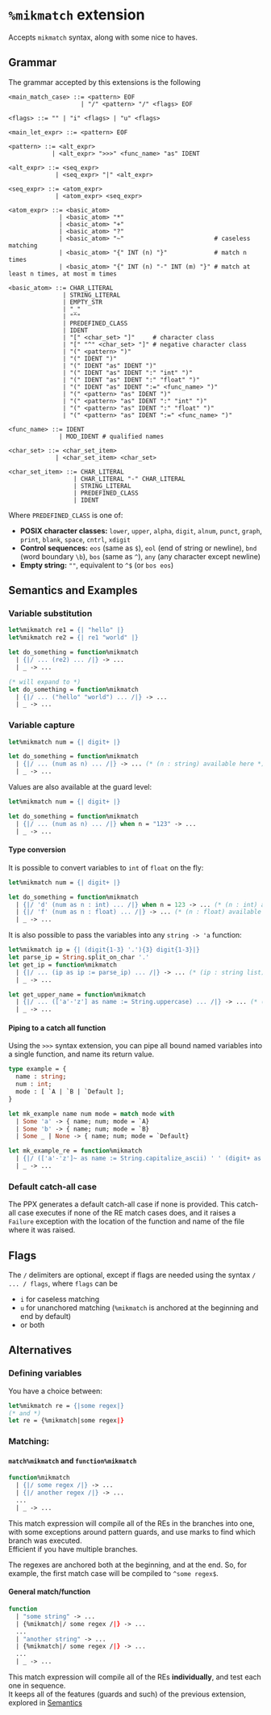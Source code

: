 
# `%mikmatch` extension

Accepts `mikmatch` syntax, along with some nice to haves.

## Grammar
The grammar accepted by this extensions is the following

```bnf
<main_match_case> ::= <pattern> EOF
                    | "/" <pattern> "/" <flags> EOF

<flags> ::= "" | "i" <flags> | "u" <flags>

<main_let_expr> ::= <pattern> EOF

<pattern> ::= <alt_expr>
            | <alt_expr> ">>>" <func_name> "as" IDENT

<alt_expr> ::= <seq_expr>
             | <seq_expr> "|" <alt_expr>

<seq_expr> ::= <atom_expr>
             | <atom_expr> <seq_expr>

<atom_expr> ::= <basic_atom>
              | <basic_atom> "*"
              | <basic_atom> "+"
              | <basic_atom> "?"
              | <basic_atom> "~"                         # caseless matching
              | <basic_atom> "{" INT (n) "}"             # match n times
              | <basic_atom> "{" INT (n) "-" INT (m) "}" # match at least n times, at most m times

<basic_atom> ::= CHAR_LITERAL
               | STRING_LITERAL
               | EMPTY_STR
               | "_"
               | "^"
               | PREDEFINED_CLASS
               | IDENT
               | "[" <char_set> "]"     # character class
               | "[" "^" <char_set> "]" # negative character class
               | "(" <pattern> ")"
               | "(" IDENT ")"
               | "(" IDENT "as" IDENT ")"
               | "(" IDENT "as" IDENT ":" "int" ")"
               | "(" IDENT "as" IDENT ":" "float" ")"
               | "(" IDENT "as" IDENT ":=" <func_name> ")"
               | "(" <pattern> "as" IDENT ")"
               | "(" <pattern> "as" IDENT ":" "int" ")"
               | "(" <pattern> "as" IDENT ":" "float" ")"
               | "(" <pattern> "as" IDENT ":=" <func_name> ")"

<func_name> ::= IDENT
              | MOD_IDENT # qualified names

<char_set> ::= <char_set_item>
             | <char_set_item> <char_set>

<char_set_item> ::= CHAR_LITERAL
                  | CHAR_LITERAL "-" CHAR_LITERAL
                  | STRING_LITERAL
                  | PREDEFINED_CLASS
                  | IDENT
```

Where `PREDEFINED_CLASS` is one of:
  - **POSIX character classes:** `lower`, `upper`, `alpha`, `digit`, `alnum`, `punct`, `graph`, `print`, `blank`, `space`, `cntrl`, `xdigit`
  - **Control sequences:** `eos` (same as `$`), `eol` (end of string or newline), `bnd` (word boundary `\b`), `bos` (same as `^`), `any` (any character except newline)
  - **Empty string:** `""`, equivalent to `^$` (or `bos eos`)

## Semantics and Examples
### Variable substitution
```ocaml
let%mikmatch re1 = {| "hello" |}
let%mikmatch re2 = {| re1 "world" |}

let do_something = function%mikmatch
  | {|/ ... (re2) ... /|} -> ...
  | _ -> ...

(* will expand to *)
let do_something = function%mikmatch
  | {|/ ... ("hello" "world") ... /|} -> ...
  | _ -> ...
```

### Variable capture
```ocaml
let%mikmatch num = {| digit+ |}

let do_something = function%mikmatch
  | {|/ ... (num as n) ... /|} -> ... (* (n : string) available here *)
  | _ -> ...
```

Values are also available at the guard level:

```ocaml
let%mikmatch num = {| digit+ |}

let do_something = function%mikmatch
  | {|/ ... (num as n) ... /|} when n = "123" -> ...
  | _ -> ...
```

#### Type conversion
It is possible to convert variables to `int` of `float` on the fly:

```ocaml
let%mikmatch num = {| digit+ |}

let do_something = function%mikmatch
  | {|/ 'd' (num as n : int) ... /|} when n = 123 -> ... (* (n : int) available here *)
  | {|/ 'f' (num as n : float) ... /|} -> ... (* (n : float) available here *)
  | _ -> ...
```

It is also possible to pass the variables into any `string -> 'a` function:
```ocaml
let%mikmatch ip = {| (digit{1-3} '.'){3} digit{1-3}|}
let parse_ip = String.split_on_char '.'
let get_ip = function%mikmatch
  | {|/ ... (ip as ip := parse_ip) ... /|} -> ... (* (ip : string list) available here *)
  | _ -> ...

let get_upper_name = function%mikmatch
  | {|/ ... (['a'-'z'] as name := String.uppercase) ... /|} -> ... (* (name : string) available here *)
  | _ -> ...
```

#### Piping to a catch all function

Using the `>>>` syntax extension, you can pipe all bound named variables into a single function, and name its return value.

```ocaml
type example = {
  name : string;
  num : int;
  mode : [ `A | `B | `Default ];
}

let mk_example name num mode = match mode with
  | Some 'a' -> { name; num; mode = `A}
  | Some 'b' -> { name; num; mode = `B}
  | Some _ | None -> { name; num; mode = `Default}

let mk_example_re = function%mikmatch
  | {|/ (['a'-'z']~ as name := String.capitalize_ascii) ' ' (digit+ as num : int) ' ' ('a'|'b' as mode)? >>> mk_example as res /|} -> (* (res : example) available here, and all other bound variables *)
  | _ -> ...
```

### Default catch-all case
The PPX generates a default catch-all case if none is provided. This catch-all case executes if none of the RE match cases does, and it raises a `Failure` exception with the location of the function and name of the file where it was raised.

## Flags

The `/` delimiters are optional, except if flags are needed using the syntax `/ ... / flags`, where `flags` can be
- `i` for caseless matching
- `u` for unanchored matching (`%mikmatch` is anchored at the beginning and end by default)
- or both

## Alternatives
### Defining variables
You have a choice between:
```ocaml
let%mikmatch re = {|some regex|}
(* and *)
let re = {%mikmatch|some regex|}
```


### Matching:
#### `match%mikmatch` and `function%mikmatch`

```ocaml
function%mikmatch
  | {|/ some regex /|} -> ...
  | {|/ another regex /|} -> ...
  ...
  | _ -> ...
```

This match expression will compile all of the REs in the branches into one, with some exceptions around pattern guards, and use marks to find which branch was executed.  
Efficient if you have multiple branches.

The regexes are anchored both at the beginning, and at the end. So, for example, the first match case will be compiled to `^some regex$`.

#### General match/function

```ocaml
function
  | "some string" -> ...
  | {%mikmatch|/ some regex /|} -> ...
  ...
  | "another string" -> ...
  | {%mikmatch|/ some regex /|} -> ...
  ...
  | _ -> ...
```

This match expression will compile all of the REs **individually**, and test each one in sequence.  
It keeps all of the features (guards and such) of the previous extension, explored in [Semantics](#Semantics_and_Examples)
